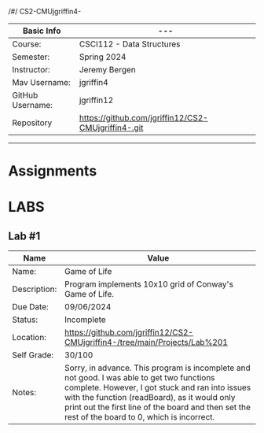 /#/ CS2-CMUjgriffin4-

| Basic Info | --- |
| --- | ---|
| Course: | CSCI112 - Data Structures|
| Semester: | Spring 2024 |
| Instructor: | Jeremy Bergen |
| Mav Username: | jgriffin4 |
| GitHub Username: | jgriffin12 |
| Repository |https://github.com/jgriffin12/CS2-CMUjgriffin4-.git |

_______________________________________________________________________________________________________________
# Assignments

# LABS

## Lab #1
| Name | Value |
| --- | --- |
| Name: | Game of Life |
| Description: | Program implements 10x10 grid of Conway's Game of Life. |
| Due Date: | 09/06/2024 |
| Status: | Incomplete|
| Location: | https://github.com/jgriffin12/CS2-CMUjgriffin4-/tree/main/Projects/Lab%201 |
| Self Grade: | 30/100 |
| Notes: | Sorry, in advance. This program is incomplete and not good. I was able to get two functions complete. However, I got stuck and ran into issues with the function (readBoard), as it would only print out the first line of the board and then set the rest of the board to 0, which is incorrect.  |

